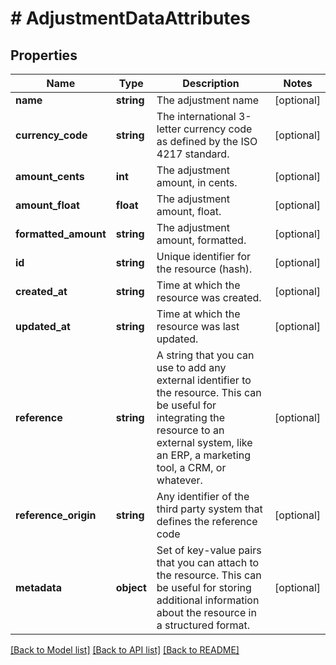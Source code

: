 # # AdjustmentDataAttributes

## Properties

Name | Type | Description | Notes
------------ | ------------- | ------------- | -------------
**name** | **string** | The adjustment name | [optional]
**currency_code** | **string** | The international 3-letter currency code as defined by the ISO 4217 standard. | [optional]
**amount_cents** | **int** | The adjustment amount, in cents. | [optional]
**amount_float** | **float** | The adjustment amount, float. | [optional]
**formatted_amount** | **string** | The adjustment amount, formatted. | [optional]
**id** | **string** | Unique identifier for the resource (hash). | [optional]
**created_at** | **string** | Time at which the resource was created. | [optional]
**updated_at** | **string** | Time at which the resource was last updated. | [optional]
**reference** | **string** | A string that you can use to add any external identifier to the resource. This can be useful for integrating the resource to an external system, like an ERP, a marketing tool, a CRM, or whatever. | [optional]
**reference_origin** | **string** | Any identifier of the third party system that defines the reference code | [optional]
**metadata** | **object** | Set of key-value pairs that you can attach to the resource. This can be useful for storing additional information about the resource in a structured format. | [optional]

[[Back to Model list]](../../README.md#models) [[Back to API list]](../../README.md#endpoints) [[Back to README]](../../README.md)

